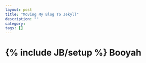 ```yaml
---
layout: post
title: "Moving My Blog To Jekyll"
description: ""
category: 
tags: []
---
```

{% include JB/setup %}
Booyah
======